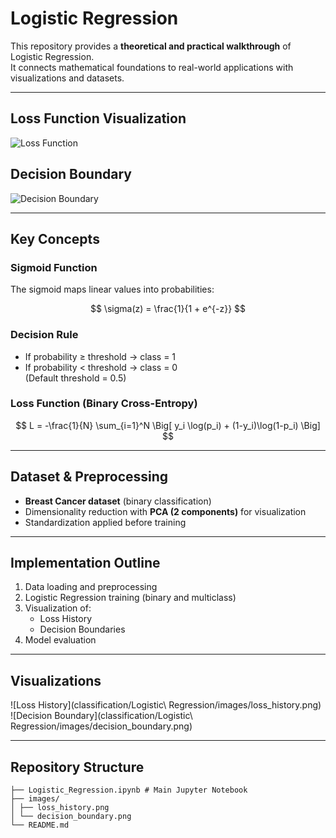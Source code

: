 # Logistic Regression

This repository provides a **theoretical and practical walkthrough** of Logistic Regression.  
It connects mathematical foundations to real-world applications with visualizations and datasets.

---

## Loss Function Visualization
![Loss Function](Supervised-Learning/classification/Logistic%20Regression/images/loss_history.png)

## Decision Boundary
![Decision Boundary](Supervised-Learning/classification/Logistic%20Regression/images/decision_boundary.png)

---

## Key Concepts

### Sigmoid Function
The sigmoid maps linear values into probabilities:
  
$$
\sigma(z) = \frac{1}{1 + e^{-z}}
$$

### Decision Rule
- If probability ≥ threshold → class = 1  
- If probability < threshold → class = 0  
(Default threshold = 0.5)

### Loss Function (Binary Cross-Entropy)

$$
L = -\frac{1}{N} \sum_{i=1}^N \Big[ y_i \log(p_i) + (1-y_i)\log(1-p_i) \Big]
$$

---

##  Dataset & Preprocessing

- **Breast Cancer dataset** (binary classification)  
- Dimensionality reduction with **PCA (2 components)** for visualization  
- Standardization applied before training

---

## Implementation Outline

1. Data loading and preprocessing  
2. Logistic Regression training (binary and multiclass)  
3. Visualization of:
   - Loss History
   - Decision Boundaries  
4. Model evaluation

---

## Visualizations

![Loss History](classification/Logistic\ Regression/images/loss_history.png)
![Decision Boundary](classification/Logistic\ Regression/images/decision_boundary.png)


---

## Repository Structure
```
├── Logistic_Regression.ipynb # Main Jupyter Notebook
├── images/
│ ├── loss_history.png
│ └── decision_boundary.png
└── README.md
```
